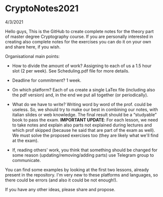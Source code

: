 # CryptoNotes2021

4/3/2021

Hello guys,
This is the GitHub to create complete notes for the theory part of master degree Cryptography course. If you are personally interested in creating also complete notes for the exercises you can do it on your own and share here, if you wish.

Organisational main points:

- How to divide the amount of work? Assigning to each of us a 1.5 hour slot (2 per week). See Scheduling.pdf file for more details.

- Deadline for commitment? 1 week.

- On which platform? Each of us create a single LaTex file (including also the pdf version) and, in the end we put all together (or periodically). 

- What do we have to write? Writing word by word of the prof. could be useless. So, we should try to make our best in combining our notes, with italian slides or web knowledge. The final result should be a “studyable” book to pass the exam. **IMPORTANT UPDATE**: For each lesson, we need to take notes and explain also parts not explained during lectures and which prof skipped (because he said that are part of the exam as well). We must solve the proposed exercises too (they are likely what we'll find at the exam). 
- If, reading others' work, you think that something should be changed for some reason (updating/removing/adding parts) use Telegram group to communicate.

You can find some examples by looking at the first two lessons, already present in the repository. I'm very new to these platforms and languages, so there could be errors (and also it could be not enough!).

If you have any other ideas, please share and propose. 
